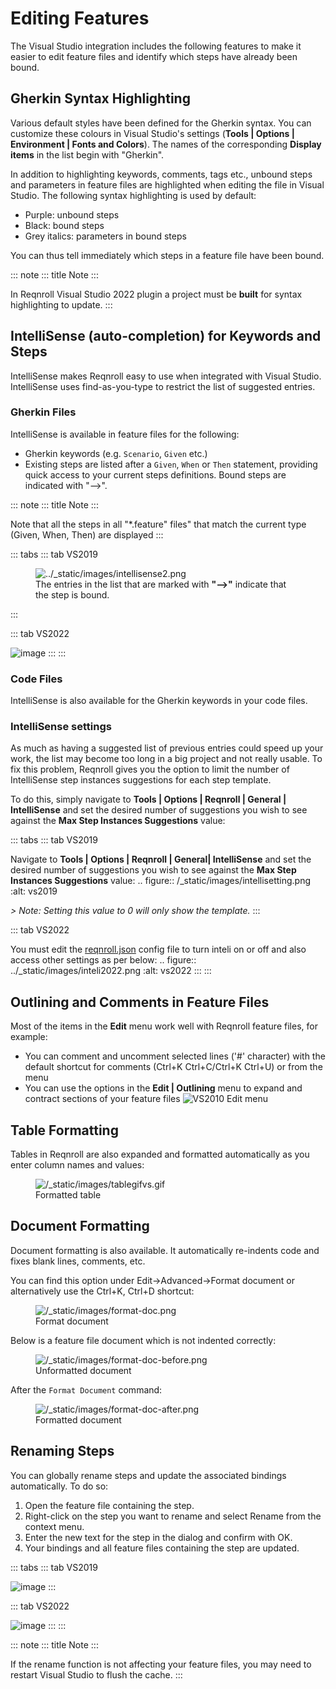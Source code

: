 
# Editing Features

The Visual Studio integration includes the following features to make it
easier to edit feature files and identify which steps have already been
bound.

## Gherkin Syntax Highlighting

Various default styles have been defined for the Gherkin syntax. You can
customize these colours in Visual Studio\'s settings (**Tools \| Options
\| Environment \| Fonts and Colors**). The names of the corresponding
**Display items** in the list begin with \"Gherkin\".

In addition to highlighting keywords, comments, tags etc., unbound steps
and parameters in feature files are highlighted when editing the file in
Visual Studio. The following syntax highlighting is used by default:

-   Purple: unbound steps
-   Black: bound steps
-   Grey italics: parameters in bound steps

You can thus tell immediately which steps in a feature file have been
bound.

::: note
::: title
Note
:::

In Reqnroll Visual Studio 2022 plugin a project must be **built** for
syntax highlighting to update.
:::

## IntelliSense (auto-completion) for Keywords and Steps

IntelliSense makes Reqnroll easy to use when integrated with Visual
Studio. IntelliSense uses find-as-you-type to restrict the list of
suggested entries.

### Gherkin Files

IntelliSense is available in feature files for the following:

-   Gherkin keywords (e.g. `Scenario`, `Given` etc.)
-   Existing steps are listed after a `Given`, `When` or `Then`
    statement, providing quick access to your current steps definitions.
    Bound steps are indicated with \"\--\>\".

::: note
::: title
Note
:::

Note that all the steps in all \"\*.feature\" files\" that match the
current type (Given, When, Then) are displayed
:::

::: tabs
::: tab
VS2019

<figure>
<img src="../_static/images/intellisense2.png"
alt="../_static/images/intellisense2.png" />
<figcaption>The entries in the list that are marked with
<strong>"--&gt;"</strong> indicate that the step is bound.</figcaption>
</figure>
:::

::: tab
VS2022

![image](../_static/images/vs2022inteli.png)
:::
:::

### Code Files

IntelliSense is also available for the Gherkin keywords in your code
files.

### IntelliSense settings

As much as having a suggested list of previous entries could speed up
your work, the list may become too long in a big project and not really
usable. To fix this problem, Reqnroll gives you the option to limit the
number of IntelliSense step instances suggestions for each step
template.

To do this, simply navigate to **Tools \| Options \| Reqnroll \| General
\| IntelliSense** and set the desired number of suggestions you wish to
see against the **Max Step Instances Suggestions** value:

::: tabs
::: tab
VS2019

Navigate to **Tools \| Options \| Reqnroll \| General\| IntelliSense**
and set the desired number of suggestions you wish to see against the
**Max Step Instances Suggestions** value: .. figure::
/\_static/images/intellisetting.png :alt: vs2019

*\> Note: Setting this value to 0 will only show the template.*
:::

::: tab
VS2022

You must edit the
[reqnroll.json](https://reqnroll.net/wp-content/uploads/reqnrollconfigs/reqnroll-config.json)
config file to turn inteli on or off and also access other settings as
per below: .. figure:: ../\_static/images/inteli2022.png :alt: vs2022
:::
:::

## Outlining and Comments in Feature Files

Most of the items in the **Edit** menu work well with Reqnroll feature
files, for example:

-   You can comment and uncomment selected lines (\'#\' character) with
    the default shortcut for comments (Ctrl+K Ctrl+C/Ctrl+K Ctrl+U) or
    from the menu
-   You can use the options in the **Edit \| Outlining** menu to expand
    and contract sections of your feature files ![VS2010 Edit
    menu](/_static/images/outlining_editor.png)

## Table Formatting

Tables in Reqnroll are also expanded and formatted automatically as you
enter column names and values:

<figure>
<img src="/_static/images/tablegifvs.gif"
alt="/_static/images/tablegifvs.gif" />
<figcaption>Formatted table</figcaption>
</figure>

## Document Formatting

Document formatting is also available. It automatically re-indents code
and fixes blank lines, comments, etc.

You can find this option under Edit-\>Advanced-\>Format document or
alternatively use the Ctrl+K, Ctrl+D shortcut:

<figure>
<img src="/_static/images/format-doc.png"
alt="/_static/images/format-doc.png" />
<figcaption>Format document</figcaption>
</figure>

Below is a feature file document which is not indented correctly:

<figure>
<img src="/_static/images/format-doc-before.png"
alt="/_static/images/format-doc-before.png" />
<figcaption>Unformatted document</figcaption>
</figure>

After the `Format Document` command:

<figure>
<img src="/_static/images/format-doc-after.png"
alt="/_static/images/format-doc-after.png" />
<figcaption>Formatted document</figcaption>
</figure>

## Renaming Steps

You can globally rename steps and update the associated bindings
automatically. To do so:

1.  Open the feature file containing the step.
2.  Right-click on the step you want to rename and select Rename from
    the context menu.
3.  Enter the new text for the step in the dialog and confirm with OK.
4.  Your bindings and all feature files containing the step are updated.

::: tabs
::: tab
VS2019

![image](../_static/images/renamestep2019.png)
:::

::: tab
VS2022

![image](../_static/images/renamestep2022.png)
:::
:::

::: note
::: title
Note
:::

If the rename function is not affecting your feature files, you may need
to restart Visual Studio to flush the cache.
:::

